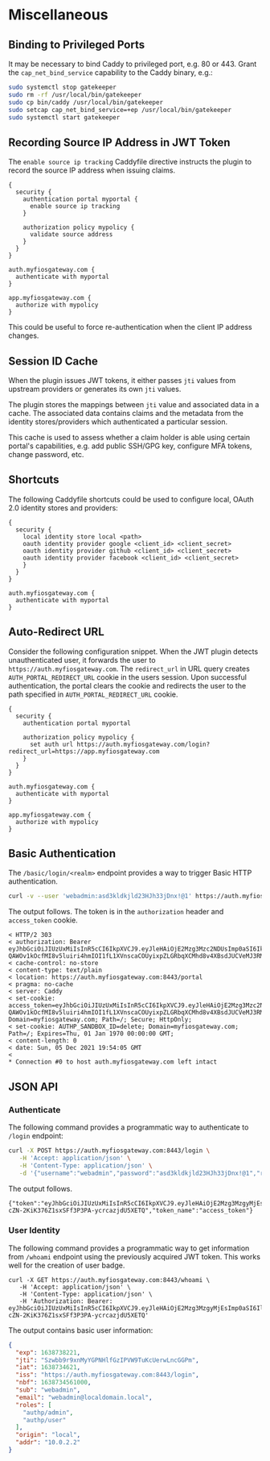 # Miscellaneous

## Binding to Privileged Ports

It may be necessary to bind Caddy to privileged port, e.g. 80 or 443.
Grant the `cap_net_bind_service` capability to the Caddy binary, e.g.:

```bash
sudo systemctl stop gatekeeper
sudo rm -rf /usr/local/bin/gatekeeper
sudo cp bin/caddy /usr/local/bin/gatekeeper
sudo setcap cap_net_bind_service=+ep /usr/local/bin/gatekeeper
sudo systemctl start gatekeeper
```


## Recording Source IP Address in JWT Token

The `enable source ip tracking` Caddyfile directive instructs
the plugin to record the source IP address when issuing claims.

```
{
  security {
    authentication portal myportal {
      enable source ip tracking
    }

    authorization policy mypolicy {
      validate source address
    }
  }
}

auth.myfiosgateway.com {
  authenticate with myportal
}

app.myfiosgateway.com {
  authorize with mypolicy
}
```

This could be useful to force re-authentication when the client IP
address changes.

## Session ID Cache

When the plugin issues JWT tokens, it either passes `jti` values
from upstream providers or generates its own `jti` values.

The plugin stores the mappings between `jti` value and associated
data in a cache. The associated data contains claims and the
metadata from the identity stores/providers which authenticated a particular session.

This cache is used to assess whether a claim holder is able using
certain portal's capabilities, e.g. add public SSH/GPG key, configure
MFA tokens, change password, etc.


## Shortcuts

The following Caddyfile shortcuts could be used to configure local, OAuth 2.0
identity stores and providers:

```
{
  security {
    local identity store local <path>
    oauth identity provider google <client_id> <client_secret>
    oauth identity provider github <client_id> <client_secret>
    oauth identity provider facebook <client_id> <client_secret>
    }
  }
}

auth.myfiosgateway.com {
  authenticate with myportal
}
```

## Auto-Redirect URL

Consider the following configuration snippet. When the JWT plugin detects
unauthenticated user, it forwards the user to `https://auth.myfiosgateway.com`.
The `redirect_url` in URL query creates `AUTH_PORTAL_REDIRECT_URL` cookie
in the users session. Upon successful authentication, the portal
clears the cookie and redirects the user to the path specified in
`AUTH_PORTAL_REDIRECT_URL` cookie.

```
{
  security {
    authentication portal myportal

    authorization policy mypolicy {
      set auth url https://auth.myfiosgateway.com/login?redirect_url=https://app.myfiosgateway.com
    }
  }
}

auth.myfiosgateway.com {
  authenticate with myportal
}

app.myfiosgateway.com {
  authorize with mypolicy
}
```

## Basic Authentication

The `/basic/login/<realm>` endpoint provides a way to trigger Basic HTTP authentication.


```bash
curl -v --user 'webadmin:asd3kldkjld23HJh33jDnx!@1' https://auth.myfiosgateway.com:8443/basic/login/local
```

The output follows. The token is in the `authorization` header and `access_token` cookie.

```
< HTTP/2 303
< authorization: Bearer eyJhbGciOiJIUzUxMiIsInR5cCI6IkpXVCJ9.eyJleHAiOjE2Mzg3Mzc2NDUsImp0aSI6IktzRXFpdTRqVXFQajJxUHJRZjhuWlEwSlFSell1R015MmlqU1oiLCJpYXQiOjE2Mzg3MzQwNDUsImlzcyI6Imh0dHBzOi8vYXV0aC5teWZpb3NnYXRld2F5LmNvbTo4NDQzL2Jhc2ljL2xvZ2luL2xvY2FsIiwibmJmIjoxNjM4NzMzOTg1MDAwLCJzdWIiOiJ3ZWJhZG1pbiIsImVtYWlsIjoid2ViYWRtaW5AbG9jYWxkb21haW4ubG9jYWwiLCJyb2xlcyI6WyJhdXRocC9hZG1pbiJdLCJvcmlnaW4iOiJsb2NhbCIsImFkZHIiOiIxMC4wLjIuMiJ9.gJXu5Dzj1VsI-QAWOv1kOcfMI8v5luiri4hmIOI1fL1XVnscaCOUyixpZLGRbqXCMhd8v4XBsdJUCVeMJ3RMFw
< cache-control: no-store
< content-type: text/plain
< location: https://auth.myfiosgateway.com:8443/portal
< pragma: no-cache
< server: Caddy
< set-cookie: access_token=eyJhbGciOiJIUzUxMiIsInR5cCI6IkpXVCJ9.eyJleHAiOjE2Mzg3Mzc2NDUsImp0aSI6IktzRXFpdTRqVXFQajJxUHJRZjhuWlEwSlFSell1R015MmlqU1oiLCJpYXQiOjE2Mzg3MzQwNDUsImlzcyI6Imh0dHBzOi8vYXV0aC5teWZpb3NnYXRld2F5LmNvbTo4NDQzL2Jhc2ljL2xvZ2luL2xvY2FsIiwibmJmIjoxNjM4NzMzOTg1MDAwLCJzdWIiOiJ3ZWJhZG1pbiIsImVtYWlsIjoid2ViYWRtaW5AbG9jYWxkb21haW4ubG9jYWwiLCJyb2xlcyI6WyJhdXRocC9hZG1pbiJdLCJvcmlnaW4iOiJsb2NhbCIsImFkZHIiOiIxMC4wLjIuMiJ9.gJXu5Dzj1VsI-QAWOv1kOcfMI8v5luiri4hmIOI1fL1XVnscaCOUyixpZLGRbqXCMhd8v4XBsdJUCVeMJ3RMFw; Domain=myfiosgateway.com; Path=/; Secure; HttpOnly;
< set-cookie: AUTHP_SANDBOX_ID=delete; Domain=myfiosgateway.com; Path=/; Expires=Thu, 01 Jan 1970 00:00:00 GMT;
< content-length: 0
< date: Sun, 05 Dec 2021 19:54:05 GMT
<
* Connection #0 to host auth.myfiosgateway.com left intact
```

## JSON API

### Authenticate

The following command provides a programmatic way to authenticate to `/login` endpoint:

```bash
curl -X POST https://auth.myfiosgateway.com:8443/login \
   -H 'Accept: application/json' \
   -H 'Content-Type: application/json' \
   -d '{"username":"webadmin","password":"asd3kldkjld23HJh33jDnx!@1","realm":"local"}'
```

The output follows.

```
{"token":"eyJhbGciOiJIUzUxMiIsInR5cCI6IkpXVCJ9.eyJleHAiOjE2Mzg3MzgyMjEsImp0aSI6IlN6d2JiOXI5eG5NeVlHUE5IbGZHeklQVlc5VHVLY1VlcndMbmNHR1BtIiwiaWF0IjoxNjM4NzM0NjIxLCJpc3MiOiJodHRwczovL2F1dGgubXlmaW9zZ2F0ZXdheS5jb206ODQ0My9sb2dpbiIsIm5iZiI6MTYzODczNDU2MTAwMCwic3ViIjoid2ViYWRtaW4iLCJlbWFpbCI6IndlYmFkbWluQGxvY2FsZG9tYWluLmxvY2FsIiwicm9sZXMiOlsiYXV0aHAvYWRtaW4iLCJhdXRocC91c2VyIl0sIm9yaWdpbiI6ImxvY2FsIiwiYWRkciI6IjEwLjAuMi4yIn0.QuSld2zKYtQX5gPIUlg7glRb7GXuieXm7ALxBTRd2dxCK4T-cZN-2KiK376Z1sxSFf3P3PA-ycrcazjdU5XETQ","token_name":"access_token"}
```

### User Identity

The following command provides a programmatic way to get information from `/whoami`
endpoint using the previously acquired JWT token. This works well for the
creation of user badge.

```
curl -X GET https://auth.myfiosgateway.com:8443/whoami \
   -H 'Accept: application/json' \
   -H 'Content-Type: application/json' \
   -H 'Authorization: Bearer: eyJhbGciOiJIUzUxMiIsInR5cCI6IkpXVCJ9.eyJleHAiOjE2Mzg3MzgyMjEsImp0aSI6IlN6d2JiOXI5eG5NeVlHUE5IbGZHeklQVlc5VHVLY1VlcndMbmNHR1BtIiwiaWF0IjoxNjM4NzM0NjIxLCJpc3MiOiJodHRwczovL2F1dGgubXlmaW9zZ2F0ZXdheS5jb206ODQ0My9sb2dpbiIsIm5iZiI6MTYzODczNDU2MTAwMCwic3ViIjoid2ViYWRtaW4iLCJlbWFpbCI6IndlYmFkbWluQGxvY2FsZG9tYWluLmxvY2FsIiwicm9sZXMiOlsiYXV0aHAvYWRtaW4iLCJhdXRocC91c2VyIl0sIm9yaWdpbiI6ImxvY2FsIiwiYWRkciI6IjEwLjAuMi4yIn0.QuSld2zKYtQX5gPIUlg7glRb7GXuieXm7ALxBTRd2dxCK4T-cZN-2KiK376Z1sxSFf3P3PA-ycrcazjdU5XETQ'
```

The output contains basic user information:

```json
{
  "exp": 1638738221,
  "jti": "Szwbb9r9xnMyYGPNHlfGzIPVW9TuKcUerwLncGGPm",
  "iat": 1638734621,
  "iss": "https://auth.myfiosgateway.com:8443/login",
  "nbf": 1638734561000,
  "sub": "webadmin",
  "email": "webadmin@localdomain.local",
  "roles": [
    "authp/admin",
    "authp/user"
  ],
  "origin": "local",
  "addr": "10.0.2.2"
}
```
